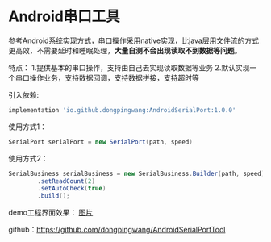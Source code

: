 # Android串口工具

参考Android系统实现方式，串口操作采用native实现，比java层用文件流的方式更高效，不需要延时和睡眠处理，**大量自测不会出现读取不到数据等问题**。

特点：
1.提供基本的串口操作，支持由自己去实现读取数据等业务
2.默认实现一个串口操作业务，支持数据回调，支持数据拼接，支持超时等

引入依赖:
```groovy
implementation 'io.github.dongpingwang:AndroidSerialPort:1.0.0'
```

使用方式1：
```java
SerialPort serialPort = new SerialPort(path, speed)
```

使用方式2：
```java
SerialBusiness serialBusiness = new SerialBusiness.Builder(path, speed)
        .setReadCount(2)
        .setAutoCheck(true)
        .build();
```
demo工程界面效果：
[图片](./serial_port_demo.png)

github：https://github.com/dongpingwang/AndroidSerialPortTool
